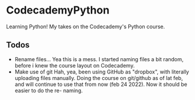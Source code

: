 # CodecademyPython
Learning Python! My takes on the Codecademy's Python course. 

## Todos 
* Rename files...
Yea this is a mess. I started naming files a bit random, before i knew the 
course layout on Codecademy. 
* Make use of git
Hah, yea, been using GitHub as "dropbox", with literally uploading files 
manually. Doing the course on git/github as of lat feb, and will continue 
to use that from now (feb 24 2022). Now it should be easier to do the re-
naming. 

